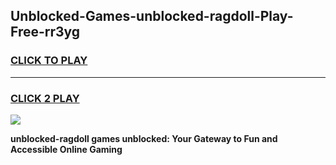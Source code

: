 
## Unblocked-Games-unblocked-ragdoll-Play-Free-rr3yg
<h3>
<a href="https://premium76.site?title=unblocked-ragdoll&ref=12A">CLICK TO PLAY</a></h3>
<hr>

<h3>
<a href="https://premium76.site?title=unblocked-ragdoll&ref=12A">CLICK 2 PLAY</a>
  
</h3>

<a href="https://premium76.site?title=unblocked-ragdoll&ref=12A"><img src="https://clearcache.store/games.png"></a>


**unblocked-ragdoll games unblocked: Your Gateway to Fun and Accessible Online Gaming**

